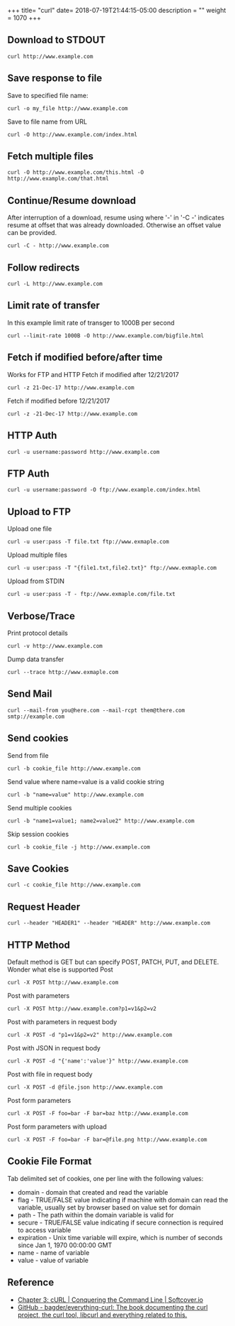 +++
title= "curl"
date= 2018-07-19T21:44:15-05:00
description = ""
weight = 1070
+++

## Download to STDOUT
```
curl http://www.example.com
```

## Save response to file

Save to specified file name:
```
curl -o my_file http://www.example.com
```

Save to file name from URL
```
curl -O http://www.example.com/index.html
```

## Fetch multiple files
```
curl -O http://www.example.com/this.html -O http://www.example.com/that.html
```

## Continue/Resume download
After interruption of a download, resume using where '-' in '-C -' indicates resume at offset that was already downloaded. Otherwise an offset value can be provided.
```
curl -C - http://www.example.com
```

## Follow redirects
```
curl -L http://www.example.com
```

## Limit rate of transfer
In this example limit rate of transger to 1000B per second
```
curl --limit-rate 1000B -O http://www.example.com/bigfile.html
```

## Fetch if modified before/after time
Works for FTP and HTTP
Fetch if modified after 12/21/2017
```
curl -z 21-Dec-17 http://www.example.com
```

Fetch if modified before 12/21/2017
```
curl -z -21-Dec-17 http://www.example.com
```

## HTTP Auth
```
curl -u username:password http://www.example.com
```

## FTP Auth
```
curl -u username:password -O ftp://www.example.com/index.html
```

## Upload to FTP
Upload one file
```
curl -u user:pass -T file.txt ftp://www.exmaple.com
```

Upload multiple files
```
curl -u user:pass -T "{file1.txt,file2.txt}" ftp://www.exmaple.com
```

Upload from STDIN
```
curl -u user:pass -T - ftp://www.exmaple.com/file.txt
```

## Verbose/Trace
Print protocol details
```
curl -v http://www.example.com
```

Dump data transfer
```
curl --trace http://www.exmaple.com
```

## Send Mail
```
curl --mail-from you@here.com --mail-rcpt them@there.com smtp://example.com
```

## Send cookies
Send from file
```
curl -b cookie_file http://www.example.com
```

Send value where name=value is a valid cookie string
```
curl -b "name=value" http://www.example.com
```

Send multiple cookies
```
curl -b "name1=value1; name2=value2" http://www.example.com
```

Skip session cookies
```
curl -b cookie_file -j http://www.example.com
```

## Save Cookies
```
curl -c cookie_file http://www.example.com
```

## Request Header
```
curl --header "HEADER1" --header "HEADER" http://www.example.com
```

## HTTP Method
Default method is GET but can specify POST, PATCH, PUT, and DELETE.  Wonder what else is supported
Post
```
curl -X POST http://www.example.com
```

Post with parameters
```
curl -X POST http://www.example.com?p1=v1&p2=v2
```

Post with parameters in request body
```
curl -X POST -d "p1=v1&p2=v2" http://www.example.com
```

Post with JSON in request body
```
curl -X POST -d "{'name':'value'}" http://www.example.com
```

Post with file in request body
```
curl -X POST -d @file.json http://www.example.com
```

Post form parameters
```
curl -X POST -F foo=bar -F bar=baz http://www.example.com
```

Post form parameters with upload
```
curl -X POST -F foo=bar -F bar=@file.png http://www.example.com
```

## Cookie File Format
Tab delimited set of cookies, one per line with the following values:
* domain - domain that created and read the variable
* flag - TRUE/FALSE value indicating if machine with domain can read the variable, usually set by browser based on value set for domain
* path - The path within the domain variable is valid for
* secure - TRUE/FALSE value indicating if secure connection is required to access variable
* expiration - Unix time variable will expire, which is number of seconds since  Jan 1, 1970 00:00:00 GMT
* name - name of variable
* value - value of variable

## Reference
* [Chapter 3: cURL | Conquering the Command Line |  Softcover.io](http://conqueringthecommandline.com/book/curl)
* [GitHub - bagder/everything-curl: The book documenting the curl project, the curl tool, libcurl and everything related to this.](https://github.com/bagder/everything-curl)
